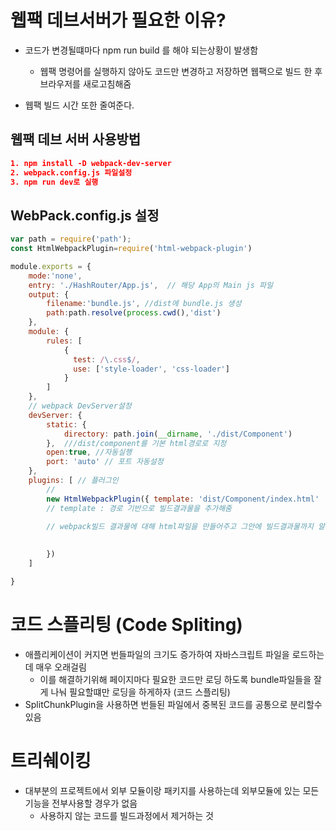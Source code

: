 # 웹팩 데브서버가 필요한 이유?
- 코드가 변경될떄마다 npm run build 를 해야 되는상황이 발생함
  - 웹팩 명령어를 실행하지 않아도 코드만 변경하고 저장하면 웹팩으로 빌드 한 후 브라우저를 새로고침해줌

- 웹팩 빌드 시간 또한 줄여준다.

## 웹팩 데브 서버 사용방법
~~~json
1. npm install -D webpack-dev-server
2. webpack.config.js 파일설정
3. npm run dev로 실행
~~~

## WebPack.config.js 설정
~~~js
var path = require('path');
const HtmlWebpackPlugin=require('html-webpack-plugin')

module.exports = {
    mode:'none', 
    entry: './HashRouter/App.js',  // 해당 App의 Main js 파일
    output: {
        filename:'bundle.js', //dist에 bundle.js 생성
        path:path.resolve(process.cwd(),'dist')
    },
    module: {
        rules: [
            {
              test: /\.css$/,
              use: ['style-loader', 'css-loader']
            }
        ]
    },
    // webpack DevServer설정 
    devServer: {
        static: {
            directory: path.join(__dirname, './dist/Component')
        },  ///dist/component를 기본 html경로로 지정 
        open:true, //자동실행
        port: 'auto' // 포트 자동설정 
    },
    plugins: [ // 플러그인
        // 
        new HtmlWebpackPlugin({ template: 'dist/Component/index.html' 
        // template : 경로 기반으로 빌드결과물을 추가해줌 

        // webpack빌드 결과물에 대해 html파일을 만들어주고 그안에 빌드결과물까지 알아서 포함해서 최종적으로 생성된 html파일을 생성됨
 
        
        })
    ]

}
~~~

# 코드 스플리팅 (Code Spliting)
- 애플리케이션이 커지면 번들파일의 크기도 증가하여 자바스크립트 파일을 로드하는데 매우 오래걸림 
  - 이를 해결하기위해 페이지마다 필요한 코드만 로딩 하도록 bundle파일들을 잘게 나눠 필요할떄만 로딩을 하게하자 (코드 스플리팅) 
- SplitChunkPlugin을 사용하면 번들된 파일에서 중복된 코드를 공통으로 분리할수있음 


# 트리쉐이킹 
- 대부분의 프로젝트에서 외부 모듈이랑 패키지를 사용하는데 외부모듈에 있는 모든 기능을 전부사용할 경우가 없음
  - 사용하지 않는 코드를 빌드과정에서 제거하는 것



